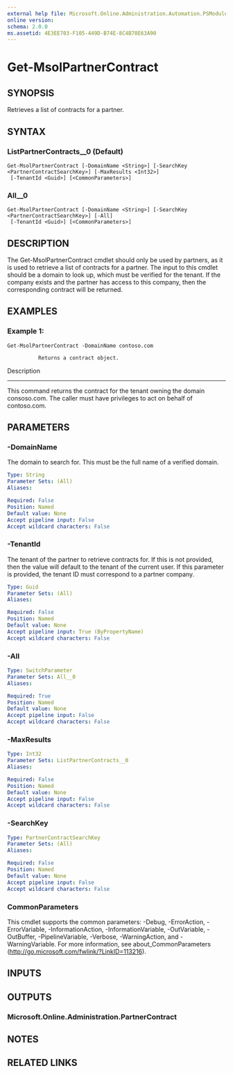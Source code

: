 ```yaml
---
external help file: Microsoft.Online.Administration.Automation.PSModule.dll-Help.xml
online version: 
schema: 2.0.0
ms.assetid: 4E3EE703-F105-449D-B74E-8C4B70E63A90
---
```


# Get-MsolPartnerContract

## SYNOPSIS
Retrieves a list of contracts for a partner.

## SYNTAX

### ListPartnerContracts__0 (Default)
```
Get-MsolPartnerContract [-DomainName <String>] [-SearchKey <PartnerContractSearchKey>] [-MaxResults <Int32>]
 [-TenantId <Guid>] [<CommonParameters>]
```

### All__0
```
Get-MsolPartnerContract [-DomainName <String>] [-SearchKey <PartnerContractSearchKey>] [-All]
 [-TenantId <Guid>] [<CommonParameters>]
```

## DESCRIPTION
The Get-MsolPartnerContract cmdlet should only be used by partners, as it is used to retrieve a list of contracts for a partner.
The input to this cmdlet should be a domain to look up, which must be verified for the tenant.
If the company exists and the partner has access to this company, then the corresponding contract will be returned.

## EXAMPLES

### Example 1: 
```
Get-MsolPartnerContract -DomainName contoso.com

          Returns a contract object.
```

Description

-----------

This command returns the contract for the tenant owning the domain consoso.com. 
The caller must have privileges to act on behalf of contoso.com.

## PARAMETERS

### -DomainName
The domain to search for.
This must be the full name of a verified domain.

```yaml
Type: String
Parameter Sets: (All)
Aliases: 

Required: False
Position: Named
Default value: None
Accept pipeline input: False
Accept wildcard characters: False
```

### -TenantId
The tenant of the partner to retrieve contracts for.
If this is not provided, then the value will default to the tenant of the current user.
If this parameter is provided, the tenant ID must correspond to a partner company.

```yaml
Type: Guid
Parameter Sets: (All)
Aliases: 

Required: False
Position: Named
Default value: None
Accept pipeline input: True (ByPropertyName)
Accept wildcard characters: False
```

### -All


```yaml
Type: SwitchParameter
Parameter Sets: All__0
Aliases: 

Required: True
Position: Named
Default value: None
Accept pipeline input: False
Accept wildcard characters: False
```

### -MaxResults


```yaml
Type: Int32
Parameter Sets: ListPartnerContracts__0
Aliases: 

Required: False
Position: Named
Default value: None
Accept pipeline input: False
Accept wildcard characters: False
```

### -SearchKey


```yaml
Type: PartnerContractSearchKey
Parameter Sets: (All)
Aliases: 

Required: False
Position: Named
Default value: None
Accept pipeline input: False
Accept wildcard characters: False
```

### CommonParameters
This cmdlet supports the common parameters: -Debug, -ErrorAction, -ErrorVariable, -InformationAction, -InformationVariable, -OutVariable, -OutBuffer, -PipelineVariable, -Verbose, -WarningAction, and -WarningVariable. For more information, see about_CommonParameters (http://go.microsoft.com/fwlink/?LinkID=113216).

## INPUTS

## OUTPUTS

### Microsoft.Online.Administration.PartnerContract

## NOTES

## RELATED LINKS


